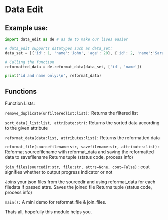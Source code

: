 # Data Edit

## Example use:
```py
import data_edit as de # as de to make our lives easier

# data_edit supports datatypes such as data_set:
data_set = [{'id': 1, 'name':'John', 'age': 20}, {'id': 2, 'name':'Sarah', 'age': 20}]

# Calling the function
reformatted_data = de.reformat_data(data_set, ['id', 'name'])

print('id and name only:\n', reformat_data)
```

## Functions
Function Lists:

`remove_duplicate(unfilteredlist:list):`
Returns the filtered list


`sort_data(_list:list, attribute:str):` 
Returns the sorted data according to the given attribute


`reformat_data(data:list, attributes:list):`
Returns the reformatted data


`reformat_file(sourcefilename:str, savefilename:str, attributes:list):` 
Reformat sourcefilename with reformat_data and saving the reformatted data to savefilename
Returns tuple (status code, process info)


`join_files(sourcedir:str, file:str, attrs=None, cout=False):`
cout signifies whether to output progress indicator or not

Joins your json files from the sourcedir and using reformat_data for each filedata if passed attrs. 
Saves the joined file
Returns tuple (status code, process info)


`main():`
A mini demo for reformat_file & join_files.

Thats all, hopefully this module helps you.
